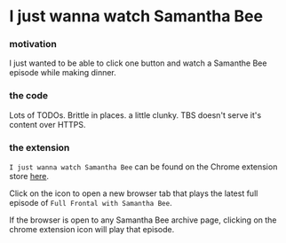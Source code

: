 # I just wanna watch Samantha Bee

### motivation
I just wanted to be able to click one button and watch a Samanthe Bee
episode while making dinner.

### the code
Lots of TODOs.  Brittle in places. a little clunky.  TBS doesn't serve
it's content over HTTPS.

### the extension
`I just wanna watch Samantha Bee` can be found on the Chrome extension store [here](https://chrome.google.com/webstore/detail/i-just-wanna-watch-samant/fkdmbolijckchbnddmnjccllfibpifgo?hl=en&gl=US).

Click on the icon to open a new browser tab that plays the latest full episode of `Full
Frontal with Samantha Bee`.

If the browser is open to any Samantha Bee archive page, clicking on the
chrome extension icon will play that episode.
